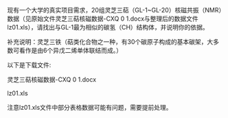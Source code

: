 现有一个大学的真实项目需求，20组灵芝三萜（GL-1~GL-20）核磁共振（NMR）数据（见原始文件灵芝三萜核磁数据-CXQ 0 1.docx与整理后的数据文件lz01.xls），请找出与GL-1最为相似的碳氢（CH）结构体，并说明你的依据。

 

  补充说明：灵芝三铁（萜类化合物之一种，有30个碳原子构成的基本碳架，大多数可看作是由6个异戊二烯单体联结而成。）

以下是下载文件:

灵芝三萜核磁数据-CXQ 0 1.docx

lz01.xls

 

注意lz01.xls文件中部分表格数据可能有问题，需要提前处理。
